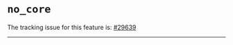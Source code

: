# `no_core`

The tracking issue for this feature is: [#29639]

[#29639]: https://github.com/rust-lang/rust/issues/29639

------------------------



